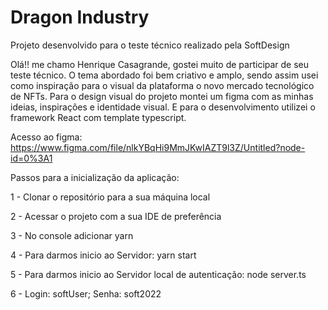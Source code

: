 # Dragon Industry

Projeto desenvolvido para o teste técnico realizado pela SoftDesign

Olá!! me chamo Henrique Casagrande, gostei muito de participar de seu teste técnico. O tema abordado foi bem criativo e amplo, sendo assim usei como inspiração para o
visual da plataforma o novo mercado tecnológico de NFTs. Para o design visual do projeto montei um figma com as minhas ideias, inspirações e identidade visual. E para o desenvolvimento utilizei o framework React com template typescript.

Acesso ao figma: https://www.figma.com/file/nlkYBqHi9MmJKwIAZT9l3Z/Untitled?node-id=0%3A1

Passos para a inicialização da aplicação:

1 - Clonar o repositório para a sua máquina local

2 - Acessar o projeto com a sua IDE de preferência

3 - No console adicionar yarn

4 - Para darmos inicio ao Servidor: yarn start

5 - Para darmos inicio ao Servidor local de autenticação: node server.ts

6 - Login: softUser; Senha: soft2022
